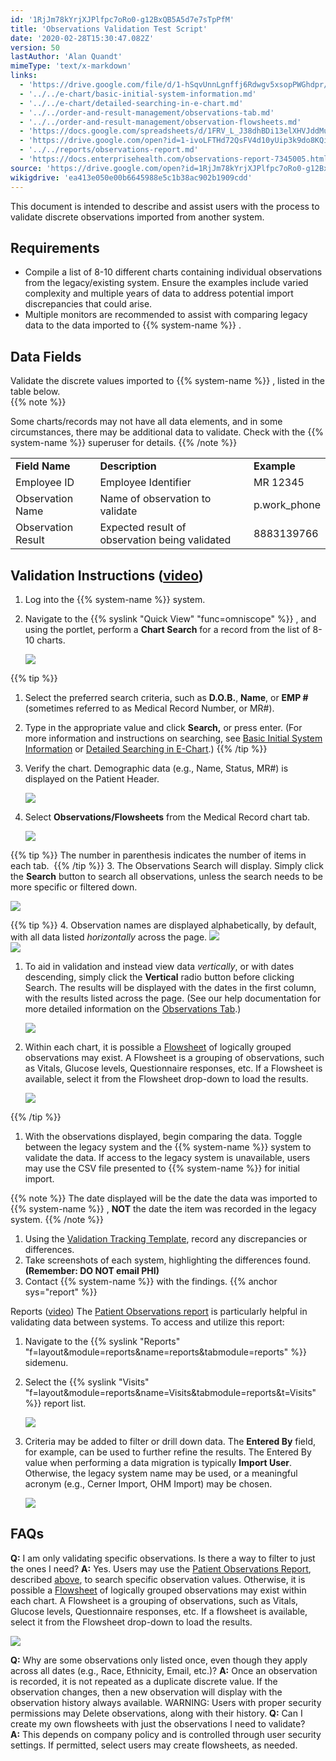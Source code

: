 ```yaml
---
id: '1RjJm78kYrjXJPlfpc7oRo0-g12BxQB5A5d7e7sTpPfM'
title: 'Observations Validation Test Script'
date: '2020-02-28T15:30:47.082Z'
version: 50
lastAuthor: 'Alan Quandt'
mimeType: 'text/x-markdown'
links:
  - 'https://drive.google.com/file/d/1-hSqvUnnLgnffj6Rdwgv5xsopPWGhdpr/view?usp=sharing'
  - '../../e-chart/basic-initial-system-information.md'
  - '../../e-chart/detailed-searching-in-e-chart.md'
  - '../../order-and-result-management/observations-tab.md'
  - '../../order-and-result-management/observation-flowsheets.md'
  - 'https://docs.google.com/spreadsheets/d/1FRV_L_J38dhBDi13elXHVJddMuIZy6Sq5P3Viv9IXxE/edit#gid=0'
  - 'https://drive.google.com/open?id=1-ivoLFTHd72QsFV4d10yUip3k9do8KQi'
  - '../../reports/observations-report.md'
  - 'https://docs.enterprisehealth.com/observations-report-7345005.html'
source: 'https://drive.google.com/open?id=1RjJm78kYrjXJPlfpc7oRo0-g12BxQB5A5d7e7sTpPfM'
wikigdrive: 'ea413e050e00b6645988e5c1b38ac902b1909cdd'
---
```

This document is intended to describe and assist users with the process to validate discrete observations imported from another system.

## Requirements

* Compile a list of 8-10 different charts containing individual observations from the legacy/existing system. Ensure the examples include varied complexity and multiple years of data to address potential import discrepancies that could arise.
* Multiple monitors are recommended to assist with comparing legacy data to the data imported to {{% system-name %}} .

## Data Fields 

Validate the discrete values imported to {{% system-name %}} , listed in the table below.   
{{% note %}}

Some charts/records may not have all data elements, and in some circumstances, there may be additional data to validate. Check with the {{% system-name %}} superuser for details.
{{% /note %}}


<table>
<tr>
<td><strong>Field Name</strong></td>
<td><strong>Description</strong></td>
<td><strong>Example</strong></td>
</tr>
<tr>
<td>Employee ID</td>
<td>Employee Identifier</td>
<td>MR 12345</td>
</tr>
<tr>
<td>Observation Name</td>
<td>Name of observation to validate</td>
<td>p.work_phone</td>
</tr>
<tr>
<td>Observation Result</td>
<td>Expected result of observation being validated</td>
<td>8883139766</td>
</tr>

</table>

## Validation Instructions ([**video**](https://drive.google.com/file/d/1-hSqvUnnLgnffj6Rdwgv5xsopPWGhdpr/view?usp=sharing))

1. Log into the {{% system-name %}} system.
2. Navigate to the {{% syslink "Quick View" "func=omniscope" %}} , and using the portlet, perform a <strong>Chart Search</strong> for a record from the list of 8-10 charts.

   <img src="../observations-validation-test-script.assets/52f73ae40dc37122cc526f2bbb6020ab.png" />

{{% tip %}}
   1. Select the preferred search criteria, such as <strong>D.O.B.</strong>, <strong>Name</strong>, or <strong>EMP #</strong> (sometimes referred to as Medical Record Number, or MR#).
   2. Type in the appropriate value and click <strong>Search,</strong> or press enter. (For more information and instructions on searching, see [Basic Initial System Information](../../e-chart/basic-initial-system-information.md) or [Detailed Searching in E-Chart](../../e-chart/detailed-searching-in-e-chart.md).)
{{% /tip %}}
1. Verify the chart. Demographic data (e.g., Name, Status, MR#) is displayed on the Patient Header.

   <img src="../observations-validation-test-script.assets/3b6e81d53b6a76b60742edeec867658b.png" />

2. Select <strong>Observations/Flowsheets</strong> from the Medical Record chart tab.

   <img src="../observations-validation-test-script.assets/e423e14102b231b3461d21cee6d2e4e7.png" />


{{% tip %}}
   The number in parenthesis indicates the number of items in each tab. 
{{% /tip %}}
3. The Observations Search will display. Simply click the <strong>Search</strong> button to search all observations, unless the search needs to be more specific or filtered down.

   <img src="../observations-validation-test-script.assets/235fe960ff2ed0d194fd447cbe4b4df6.png" />

{{% tip %}}
4. Observation names are displayed alphabetically, by default, with all data listed <em>horizontally</em> across the page.
   <img src="../observations-validation-test-script.assets/1dd5843153d5d9d1b18143acf28cd1a5.png" />  
   <img src="../observations-validation-test-script.assets/0a91d03ccd3aa4eb41d936bf9fc83b1e.png" />

   1. To aid in validation and instead view data <em>vertically</em>, or with dates descending, simply click the <strong>Vertical</strong> radio button before clicking Search. The results will be displayed with the dates in the first column, with the results listed across the page. (See our help documentation for more detailed information on the [Observations Tab](../../order-and-result-management/observations-tab.md).)

      <img src="../observations-validation-test-script.assets/4d5008d39b53acc64a82d77177fc1775.png" />

   2. Within each chart, it is possible a [Flowsheet](../../order-and-result-management/observation-flowsheets.md) of logically grouped observations may exist. A Flowsheet is a grouping of observations, such as Vitals, Glucose levels, Questionnaire responses, etc. If a Flowsheet is available, select it from the Flowsheet drop-down to load the results.

      <img src="../observations-validation-test-script.assets/15b6e3739fd26076b613c843cfb41634.png" />

{{% /tip %}}

1. With the observations displayed, begin comparing the data. Toggle between the legacy system and the {{% system-name %}} system to validate the data. If access to the legacy system is unavailable, users may use the CSV file presented to {{% system-name %}} for initial import. 

{{% note %}}
   The date displayed will be the date the data was imported to {{% system-name %}} , <strong>NOT</strong> the date the item was recorded in the legacy system.
{{% /note %}}
   1. Using the [Validation Tracking Template](https://docs.google.com/spreadsheets/d/1FRV_L_J38dhBDi13elXHVJddMuIZy6Sq5P3Viv9IXxE/edit#gid=0), record any discrepancies or differences.
   2. Take screenshots of each system, highlighting the differences found. <strong>(Remember: DO NOT email PHI)</strong>
   3. Contact {{% system-name %}} with the findings.
{{% anchor sys="report" %}}

Reports ([video](https://drive.google.com/open?id=1-ivoLFTHd72QsFV4d10yUip3k9do8KQi))
The [Patient Observations report](../../reports/observations-report.md) is particularly helpful in validating data between systems. To access and utilize this report:
1. Navigate to the {{% syslink "Reports" "f=layout&module=reports&name=reports&tabmodule=reports" %}} sidemenu.
2. Select the {{% syslink "Visits" "f=layout&module=reports&name=Visits&tabmodule=reports&t=Visits" %}} report list.

   <img src="../observations-validation-test-script.assets/ec2ab6d6a4b70fc56ac700c653eeca68.png" />

3. Criteria may be added to filter or drill down data. The <strong>Entered By</strong> field, for example, can be used to further refine the results. The Entered By value when performing a data migration is typically <strong>Import User</strong>. Otherwise, the legacy system name may be used, or a meaningful acronym (e.g., Cerner Import, OHM Import) may be chosen. 

   <img src="../observations-validation-test-script.assets/f958f0553b53bc389064f532fa9d8b33.png" />


## FAQs

**Q:** I am only validating specific observations. Is there a way to filter to just the ones I need?
**A:** Yes. Users may use the [Patient Observations Report](https://docs.enterprisehealth.com/observations-report-7345005.html), described [above](#gjdgxs), to search specific observation values. Otherwise, it is possible a [Flowsheet](../../order-and-result-management/observation-flowsheets.md) of logically grouped observations may exist within each chart. A Flowsheet is a grouping of observations, such as Vitals, Glucose levels, Questionnaire responses, etc. If a flowsheet is available, select it from the Flowsheet drop-down to load the results.

![](../observations-validation-test-script.assets/15b6e3739fd26076b613c843cfb41634.png)

**Q:** Why are some observations only listed once, even though they apply across all dates (e.g., Race, Ethnicity, Email, etc.)?
**A:** Once an observation is recorded, it is not repeated as a duplicate discrete value. If the observation changes, then a new observation will display with the observation history always available. WARNING: Users with proper security permissions may Delete observations, along with their history.
**Q:** Can I create my own flowsheets with just the observations I need to validate?
**A:** This depends on company policy and is controlled through user security settings. If permitted, select users may create flowsheets, as needed.



